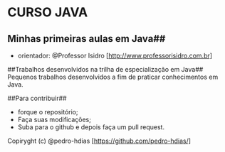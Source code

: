 # CURSO JAVA #
## Minhas primeiras aulas em Java##
* orientador: @Professor Isidro [http://www.professorisidro.com.br]

##Trabalhos desenvolvidos na trílha de especialização em Java##
Pequenos trabalhos desenvolvidos a fim de praticar conhecimentos em Java.

##Para contribuir##
* forque  o repositório;
* Faça suas modificações;
* Suba para o github e depois faça um pull request.

Copiryght (c) @pedro-hdias [https://github.com/pedro-hdias/]